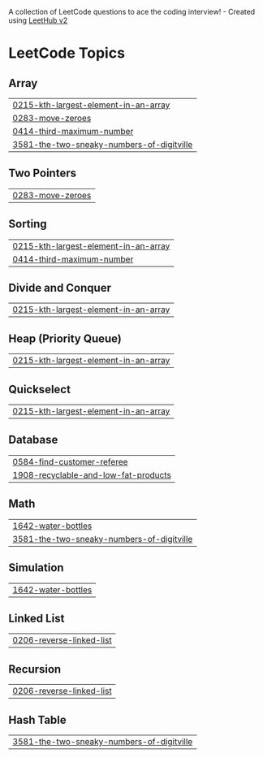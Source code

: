 A collection of LeetCode questions to ace the coding interview! - Created using [LeetHub v2](https://github.com/arunbhardwaj/LeetHub-2.0)
<!---LeetCode Topics Start-->
# LeetCode Topics
## Array
|  |
| ------- |
| [0215-kth-largest-element-in-an-array](https://github.com/deepika0211/Leetcode/tree/master/0215-kth-largest-element-in-an-array) |
| [0283-move-zeroes](https://github.com/deepika0211/Leetcode/tree/master/0283-move-zeroes) |
| [0414-third-maximum-number](https://github.com/deepika0211/Leetcode/tree/master/0414-third-maximum-number) |
| [3581-the-two-sneaky-numbers-of-digitville](https://github.com/deepika0211/Leetcode/tree/master/3581-the-two-sneaky-numbers-of-digitville) |
## Two Pointers
|  |
| ------- |
| [0283-move-zeroes](https://github.com/deepika0211/Leetcode/tree/master/0283-move-zeroes) |
## Sorting
|  |
| ------- |
| [0215-kth-largest-element-in-an-array](https://github.com/deepika0211/Leetcode/tree/master/0215-kth-largest-element-in-an-array) |
| [0414-third-maximum-number](https://github.com/deepika0211/Leetcode/tree/master/0414-third-maximum-number) |
## Divide and Conquer
|  |
| ------- |
| [0215-kth-largest-element-in-an-array](https://github.com/deepika0211/Leetcode/tree/master/0215-kth-largest-element-in-an-array) |
## Heap (Priority Queue)
|  |
| ------- |
| [0215-kth-largest-element-in-an-array](https://github.com/deepika0211/Leetcode/tree/master/0215-kth-largest-element-in-an-array) |
## Quickselect
|  |
| ------- |
| [0215-kth-largest-element-in-an-array](https://github.com/deepika0211/Leetcode/tree/master/0215-kth-largest-element-in-an-array) |
## Database
|  |
| ------- |
| [0584-find-customer-referee](https://github.com/deepika0211/Leetcode/tree/master/0584-find-customer-referee) |
| [1908-recyclable-and-low-fat-products](https://github.com/deepika0211/Leetcode/tree/master/1908-recyclable-and-low-fat-products) |
## Math
|  |
| ------- |
| [1642-water-bottles](https://github.com/deepika0211/Leetcode/tree/master/1642-water-bottles) |
| [3581-the-two-sneaky-numbers-of-digitville](https://github.com/deepika0211/Leetcode/tree/master/3581-the-two-sneaky-numbers-of-digitville) |
## Simulation
|  |
| ------- |
| [1642-water-bottles](https://github.com/deepika0211/Leetcode/tree/master/1642-water-bottles) |
## Linked List
|  |
| ------- |
| [0206-reverse-linked-list](https://github.com/deepika0211/Leetcode/tree/master/0206-reverse-linked-list) |
## Recursion
|  |
| ------- |
| [0206-reverse-linked-list](https://github.com/deepika0211/Leetcode/tree/master/0206-reverse-linked-list) |
## Hash Table
|  |
| ------- |
| [3581-the-two-sneaky-numbers-of-digitville](https://github.com/deepika0211/Leetcode/tree/master/3581-the-two-sneaky-numbers-of-digitville) |
<!---LeetCode Topics End-->